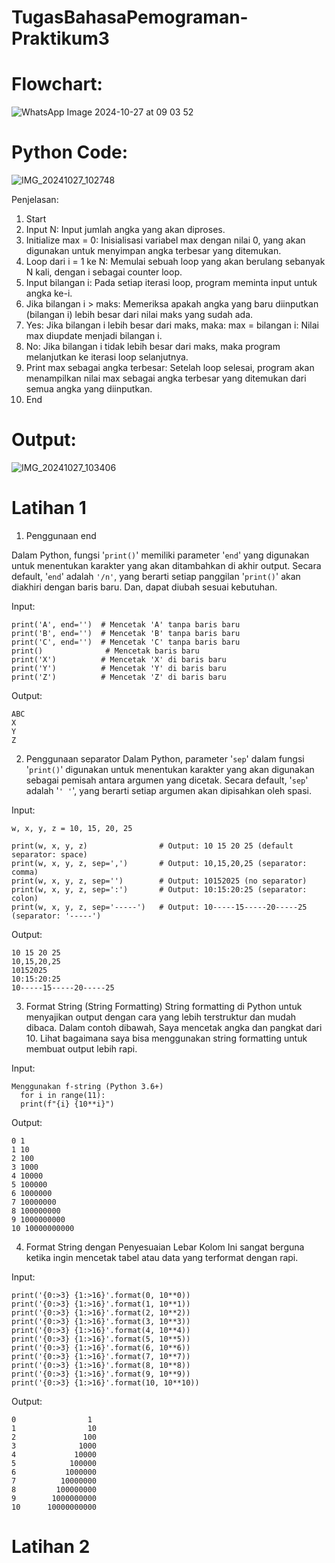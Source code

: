 # TugasBahasaPemograman-Praktikum3
# Flowchart:
﻿![WhatsApp Image 2024-10-27 at 09 03 52](https://github.com/user-attachments/assets/3b5f79df-da1b-4e95-a34f-90fd5ddbfac4)

# Python Code:
![IMG_20241027_102748](https://github.com/user-attachments/assets/44bacba6-daa0-46d1-9a10-d0257afd473c)

Penjelasan:
1. Start
2. Input N: Input jumlah angka yang akan diproses.
3. Initialize max = 0: Inisialisasi variabel max dengan nilai 0, yang akan digunakan untuk menyimpan angka terbesar yang ditemukan.
4. Loop dari i = 1 ke N: Memulai sebuah loop yang akan berulang sebanyak N kali, dengan i sebagai counter loop.
5. Input bilangan i: Pada setiap iterasi loop, program meminta input untuk angka ke-i.
6. Jika bilangan i > maks: Memeriksa apakah angka yang baru diinputkan (bilangan i) lebih besar dari nilai maks yang sudah ada.
7. Yes: Jika bilangan i lebih besar dari maks, maka:
          max = bilangan i: Nilai max diupdate menjadi bilangan i.
8. No: Jika bilangan i tidak lebih besar dari maks, maka program melanjutkan ke iterasi loop selanjutnya.
9. Print max sebagai angka terbesar: Setelah loop selesai, program akan menampilkan nilai max sebagai angka terbesar yang ditemukan dari semua angka yang diinputkan.
10. End

# Output:
![IMG_20241027_103406](https://github.com/user-attachments/assets/8fb66cbb-e558-482e-82ff-f5c153384301)

# Latihan 1

1. Penggunaan end

Dalam Python, fungsi '`print()`' memiliki parameter '`end`' yang digunakan untuk menentukan karakter yang akan ditambahkan di akhir output. Secara default, '`end`' adalah `'/n'`, yang berarti setiap panggilan '`print()`' akan diakhiri dengan baris baru. Dan, dapat diubah sesuai kebutuhan.

Input:

    print('A', end='')  # Mencetak 'A' tanpa baris baru
    print('B', end='')  # Mencetak 'B' tanpa baris baru
    print('C', end='')  # Mencetak 'C' tanpa baris baru
    print()              # Mencetak baris baru
    print('X')          # Mencetak 'X' di baris baru
    print('Y')          # Mencetak 'Y' di baris baru
    print('Z')          # Mencetak 'Z' di baris baru

Output:

    ABC
    X
    Y
    Z
    
2. Penggunaan separator
Dalam Python, parameter '`sep`' dalam fungsi '`print()`' digunakan untuk menentukan karakter yang akan digunakan sebagai pemisah antara argumen yang dicetak. Secara default, '`sep`' adalah '`' '`', yang berarti setiap argumen akan dipisahkan oleh spasi.

Input:

    w, x, y, z = 10, 15, 20, 25

    print(w, x, y, z)                # Output: 10 15 20 25 (default separator: space)
    print(w, x, y, z, sep=',')       # Output: 10,15,20,25 (separator: comma)
    print(w, x, y, z, sep='')        # Output: 10152025 (no separator)
    print(w, x, y, z, sep=':')       # Output: 10:15:20:25 (separator: colon)
    print(w, x, y, z, sep='-----')   # Output: 10-----15-----20-----25 (separator: '-----')

Output:

    10 15 20 25
    10,15,20,25
    10152025
    10:15:20:25
    10-----15-----20-----25

3. Format String (String Formatting)
String formatting di Python untuk menyajikan output dengan cara yang lebih terstruktur dan mudah dibaca. Dalam contoh dibawah, Saya mencetak angka dan pangkat dari 10. Lihat bagaimana saya bisa menggunakan string formatting untuk membuat output lebih rapi.

Input:

    Menggunakan f-string (Python 3.6+)
      for i in range(11):
      print(f"{i} {10**i}")

Output:

    0 1
    1 10
    2 100
    3 1000
    4 10000
    5 100000
    6 1000000
    7 10000000
    8 100000000
    9 1000000000
    10 10000000000      

4. Format String dengan Penyesuaian Lebar Kolom
Ini sangat berguna ketika ingin mencetak tabel atau data yang terformat dengan rapi.

Input:

    print('{0:>3} {1:>16}'.format(0, 10**0))
    print('{0:>3} {1:>16}'.format(1, 10**1))
    print('{0:>3} {1:>16}'.format(2, 10**2))
    print('{0:>3} {1:>16}'.format(3, 10**3))
    print('{0:>3} {1:>16}'.format(4, 10**4))
    print('{0:>3} {1:>16}'.format(5, 10**5))
    print('{0:>3} {1:>16}'.format(6, 10**6))
    print('{0:>3} {1:>16}'.format(7, 10**7))
    print('{0:>3} {1:>16}'.format(8, 10**8))
    print('{0:>3} {1:>16}'.format(9, 10**9))
    print('{0:>3} {1:>16}'.format(10, 10**10))

Output:

    0                1
    1                10
    2               100
    3              1000
    4             10000
    5            100000
    6           1000000
    7          10000000
    8         100000000
    9        1000000000
    10      10000000000

# Latihan 2

